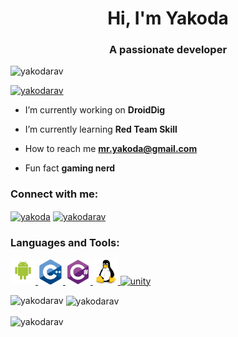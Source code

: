 <h1 align="center">Hi, I'm Yakoda</h1>
<h3 align="center">A passionate developer</h3>

<p align="left"> <img src="https://komarev.com/ghpvc/?username=yakodarav&label=Profile%20views&color=0e75b6&style=flat" alt="yakodarav" /> </p>

<p align="left"> <a href="https://github.com/ryo-ma/github-profile-trophy"><img src="https://github-profile-trophy.vercel.app/?username=yakodarav" alt="yakodarav" /></a> </p>

- I’m currently working on **DroidDig**

- I’m currently learning **Red Team Skill**

- How to reach me **mr.yakoda@gmail.com**

- Fun fact **gaming nerd**

<h3 align="left">Connect with me:</h3>
<p align="left">
<a href="https://codeforces.com/profile/yakoda" target="blank"><img align="center" src="https://raw.githubusercontent.com/rahuldkjain/github-profile-readme-generator/master/src/images/icons/Social/codeforces.svg" alt="yakoda" height="30" width="40" /></a>
<a href="https://www.leetcode.com/yakodarav" target="blank"><img align="center" src="https://raw.githubusercontent.com/rahuldkjain/github-profile-readme-generator/master/src/images/icons/Social/leet-code.svg" alt="yakodarav" height="30" width="40" /></a>
</p>

<h3 align="left">Languages and Tools:</h3>
<p align="left"> <a href="https://developer.android.com" target="_blank" rel="noreferrer"> <img src="https://raw.githubusercontent.com/devicons/devicon/master/icons/android/android-original-wordmark.svg" alt="android" width="40" height="40"/> </a> <a href="https://www.w3schools.com/cpp/" target="_blank" rel="noreferrer"> <img src="https://raw.githubusercontent.com/devicons/devicon/master/icons/cplusplus/cplusplus-original.svg" alt="cplusplus" width="40" height="40"/> </a> <a href="https://www.w3schools.com/cs/" target="_blank" rel="noreferrer"> <img src="https://raw.githubusercontent.com/devicons/devicon/master/icons/csharp/csharp-original.svg" alt="csharp" width="40" height="40"/> </a> <a href="https://www.linux.org/" target="_blank" rel="noreferrer"> <img src="https://raw.githubusercontent.com/devicons/devicon/master/icons/linux/linux-original.svg" alt="linux" width="40" height="40"/> </a> <a href="https://unity.com/" target="_blank" rel="noreferrer"> <img src="https://www.vectorlogo.zone/logos/unity3d/unity3d-icon.svg" alt="unity" width="40" height="40"/> </a> </p>

<p><img align="left" src="https://github-readme-stats.vercel.app/api/top-langs?username=yakodarav&show_icons=true&locale=en&layout=compact" alt="yakodarav" /></p>

<p>&nbsp;<img align="center" src="https://github-readme-stats.vercel.app/api?username=yakodarav&show_icons=true&locale=en" alt="yakodarav" /></p>

<p><img align="center" src="https://github-readme-streak-stats.herokuapp.com/?user=yakodarav&" alt="yakodarav" /></p>

